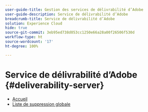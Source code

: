```yaml
---
user-guide-title: Gestion des services de délivrabilité d’Adobe
user-guide-description: Service de délivrabilité d’Adobe
breadcrumb-title: Service de délivrabilité d’Adobe
solution: Experience Cloud
hide: true
source-git-commit: 3eb95ed738d053cc1250e66a28a00f26506f530d
workflow-type: ht
source-wordcount: '17'
ht-degree: 100%

---
```


# Service de délivrabilité d’Adobe {#deliverability-server}

* [Accueil](home.md)
* [Liste de suppression globale](global-suppression-list.md)
